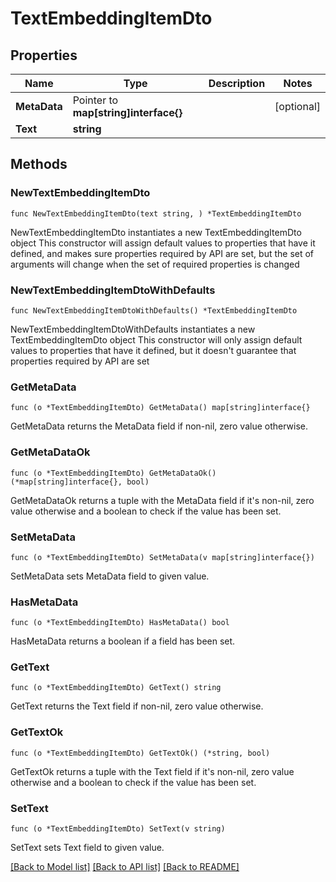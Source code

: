 # TextEmbeddingItemDto

## Properties

Name | Type | Description | Notes
------------ | ------------- | ------------- | -------------
**MetaData** | Pointer to **map[string]interface{}** |  | [optional] 
**Text** | **string** |  | 

## Methods

### NewTextEmbeddingItemDto

`func NewTextEmbeddingItemDto(text string, ) *TextEmbeddingItemDto`

NewTextEmbeddingItemDto instantiates a new TextEmbeddingItemDto object
This constructor will assign default values to properties that have it defined,
and makes sure properties required by API are set, but the set of arguments
will change when the set of required properties is changed

### NewTextEmbeddingItemDtoWithDefaults

`func NewTextEmbeddingItemDtoWithDefaults() *TextEmbeddingItemDto`

NewTextEmbeddingItemDtoWithDefaults instantiates a new TextEmbeddingItemDto object
This constructor will only assign default values to properties that have it defined,
but it doesn't guarantee that properties required by API are set

### GetMetaData

`func (o *TextEmbeddingItemDto) GetMetaData() map[string]interface{}`

GetMetaData returns the MetaData field if non-nil, zero value otherwise.

### GetMetaDataOk

`func (o *TextEmbeddingItemDto) GetMetaDataOk() (*map[string]interface{}, bool)`

GetMetaDataOk returns a tuple with the MetaData field if it's non-nil, zero value otherwise
and a boolean to check if the value has been set.

### SetMetaData

`func (o *TextEmbeddingItemDto) SetMetaData(v map[string]interface{})`

SetMetaData sets MetaData field to given value.

### HasMetaData

`func (o *TextEmbeddingItemDto) HasMetaData() bool`

HasMetaData returns a boolean if a field has been set.

### GetText

`func (o *TextEmbeddingItemDto) GetText() string`

GetText returns the Text field if non-nil, zero value otherwise.

### GetTextOk

`func (o *TextEmbeddingItemDto) GetTextOk() (*string, bool)`

GetTextOk returns a tuple with the Text field if it's non-nil, zero value otherwise
and a boolean to check if the value has been set.

### SetText

`func (o *TextEmbeddingItemDto) SetText(v string)`

SetText sets Text field to given value.



[[Back to Model list]](../README.md#documentation-for-models) [[Back to API list]](../README.md#documentation-for-api-endpoints) [[Back to README]](../README.md)


